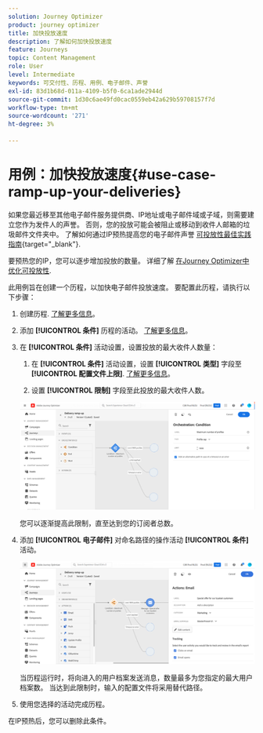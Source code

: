 ```yaml
---
solution: Journey Optimizer
product: journey optimizer
title: 加快投放速度
description: 了解如何加快投放速度
feature: Journeys
topic: Content Management
role: User
level: Intermediate
keywords: 可交付性、历程、用例、电子邮件、声誉
exl-id: 83d1b68d-011a-4109-b5f0-6ca1ade2944d
source-git-commit: 1d30c6ae49fd0cac0559eb42a629b59708157f7d
workflow-type: tm+mt
source-wordcount: '271'
ht-degree: 3%

---
```


# 用例：加快投放速度{#use-case-ramp-up-your-deliveries}

如果您最近移至其他电子邮件服务提供商、IP地址或电子邮件域或子域，则需要建立您作为发件人的声誉。 否则，您的投放可能会被阻止或移动到收件人邮箱的垃圾邮件文件夹中。 了解如何通过IP预热提高您的电子邮件声誉 [可投放性最佳实践指南](https://experienceleague.adobe.com/docs/deliverability-learn/deliverability-best-practice-guide/additional-resources/generic-resources/increase-reputation-with-ip-warming.html){target="_blank"}.

要预热您的IP，您可以逐步增加投放的数量。 详细了解 [在Journey Optimizer中优化可投放性](../reports/deliverability.md).

此用例旨在创建一个历程，以加快电子邮件投放速度。 要配置此历程，请执行以下步骤：

1. 创建历程. [了解更多信息](journey-gs.md)。

1. 添加 **[!UICONTROL 条件]** 历程的活动。 [了解更多信息](condition-activity.md)。

1. 在 **[!UICONTROL 条件]** 活动设置，设置投放的最大收件人数量：

   1. 在 **[!UICONTROL 条件]** 活动设置，设置 **[!UICONTROL 类型]** 字段至 **[!UICONTROL 配置文件上限]**. [了解更多信息](condition-activity.md#profile_cap)。

   1. 设置 **[!UICONTROL 限制]** 字段至此投放的最大收件人数。

   ![](assets/profile-cap-condition.png)

   您可以逐渐提高此限制，直至达到您的订阅者总数。

1. 添加 **[!UICONTROL 电子邮件]** 对命名路径的操作活动 **[!UICONTROL 条件]** 活动。

   ![](assets/ramp-up-deliveries-message.png)

   当历程运行时，将向进入的用户档案发送消息，数量最多为您指定的最大用户档案数。 当达到此限制时，输入的配置文件将采用替代路径。

1. 使用您选择的活动完成历程。

在IP预热后，您可以删除此条件。
